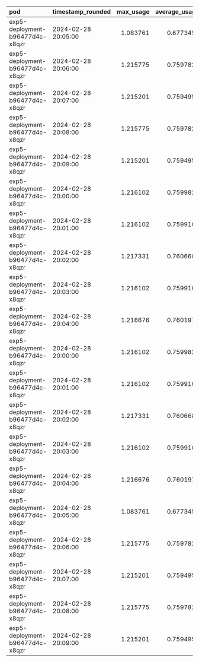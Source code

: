 |pod                             |timestamp_rounded   | max_usage| average_usage| pod_usage| replicas|
|:-------------------------------|:-------------------|---------:|-------------:|---------:|--------:|
|exp5-deployment-b96477d4c-x8qzr |2024-02-28 20:05:00 |  1.083761|     0.6773453| 0.4334961|        1|
|exp5-deployment-b96477d4c-x8qzr |2024-02-28 20:06:00 |  1.215775|     0.7597824| 0.4861870|        1|
|exp5-deployment-b96477d4c-x8qzr |2024-02-28 20:07:00 |  1.215201|     0.7594957| 0.4860723|        1|
|exp5-deployment-b96477d4c-x8qzr |2024-02-28 20:08:00 |  1.215775|     0.7597824| 0.4861870|        1|
|exp5-deployment-b96477d4c-x8qzr |2024-02-28 20:09:00 |  1.215201|     0.7594957| 0.4860723|        1|
|exp5-deployment-b96477d4c-x8qzr |2024-02-28 20:00:00 |  1.216102|     0.7599821| 0.4863099|        1|
|exp5-deployment-b96477d4c-x8qzr |2024-02-28 20:01:00 |  1.216102|     0.7599104| 0.4861952|        1|
|exp5-deployment-b96477d4c-x8qzr |2024-02-28 20:02:00 |  1.217331|     0.7606682| 0.4866703|        1|
|exp5-deployment-b96477d4c-x8qzr |2024-02-28 20:03:00 |  1.216102|     0.7599104| 0.4861952|        1|
|exp5-deployment-b96477d4c-x8qzr |2024-02-28 20:04:00 |  1.216676|     0.7601971| 0.4863099|        1|
|exp5-deployment-b96477d4c-x8qzr |2024-02-28 20:00:00 |  1.216102|     0.7599821| 0.4863099|        1|
|exp5-deployment-b96477d4c-x8qzr |2024-02-28 20:01:00 |  1.216102|     0.7599104| 0.4861952|        1|
|exp5-deployment-b96477d4c-x8qzr |2024-02-28 20:02:00 |  1.217331|     0.7606682| 0.4866703|        1|
|exp5-deployment-b96477d4c-x8qzr |2024-02-28 20:03:00 |  1.216102|     0.7599104| 0.4861952|        1|
|exp5-deployment-b96477d4c-x8qzr |2024-02-28 20:04:00 |  1.216676|     0.7601971| 0.4863099|        1|
|exp5-deployment-b96477d4c-x8qzr |2024-02-28 20:05:00 |  1.083761|     0.6773453| 0.4334961|        1|
|exp5-deployment-b96477d4c-x8qzr |2024-02-28 20:06:00 |  1.215775|     0.7597824| 0.4861870|        1|
|exp5-deployment-b96477d4c-x8qzr |2024-02-28 20:07:00 |  1.215201|     0.7594957| 0.4860723|        1|
|exp5-deployment-b96477d4c-x8qzr |2024-02-28 20:08:00 |  1.215775|     0.7597824| 0.4861870|        1|
|exp5-deployment-b96477d4c-x8qzr |2024-02-28 20:09:00 |  1.215201|     0.7594957| 0.4860723|        1|
